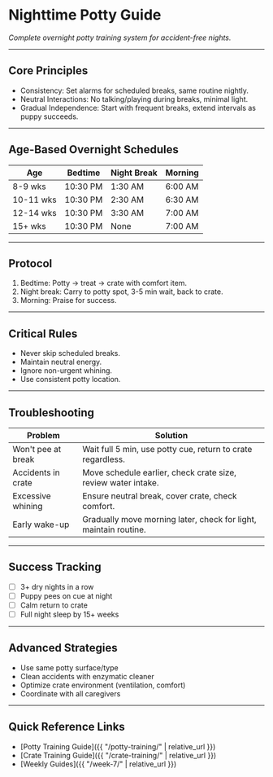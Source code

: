 # Nighttime Potty Guide
*Complete overnight potty training system for accident-free nights.*

---

## Core Principles
- Consistency: Set alarms for scheduled breaks, same routine nightly.
- Neutral Interactions: No talking/playing during breaks, minimal light.
- Gradual Independence: Start with frequent breaks, extend intervals as puppy succeeds.

---

## Age-Based Overnight Schedules

| Age | Bedtime | Night Break | Morning |
|-----|---------|-------------|---------|
| 8-9 wks | 10:30 PM | 1:30 AM | 6:00 AM |
| 10-11 wks | 10:30 PM | 2:30 AM | 6:30 AM |
| 12-14 wks | 10:30 PM | 3:30 AM | 7:00 AM |
| 15+ wks | 10:30 PM | None | 7:00 AM |

---

## Protocol
1. Bedtime: Potty → treat → crate with comfort item.
2. Night break: Carry to potty spot, 3-5 min wait, back to crate.
3. Morning: Praise for success.

---

## Critical Rules
- Never skip scheduled breaks.
- Maintain neutral energy.
- Ignore non-urgent whining.
- Use consistent potty location.

---

## Troubleshooting
| Problem | Solution |
|---------|----------|
| Won't pee at break | Wait full 5 min, use potty cue, return to crate regardless. |
| Accidents in crate | Move schedule earlier, check crate size, review water intake. |
| Excessive whining | Ensure neutral break, cover crate, check comfort. |
| Early wake-up | Gradually move morning later, check for light, maintain routine. |

---

## Success Tracking
- [ ] 3+ dry nights in a row
- [ ] Puppy pees on cue at night
- [ ] Calm return to crate
- [ ] Full night sleep by 15+ weeks

---

## Advanced Strategies
- Use same potty surface/type
- Clean accidents with enzymatic cleaner
- Optimize crate environment (ventilation, comfort)
- Coordinate with all caregivers

---

## Quick Reference Links
- [Potty Training Guide]({{ "/potty-training/" | relative_url }})
- [Crate Training Guide]({{ "/crate-training/" | relative_url }})
- [Weekly Guides]({{ "/week-7/" | relative_url }})
